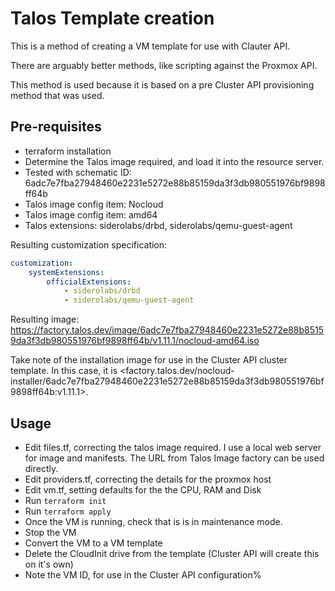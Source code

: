# Talos Template creation

This is a method of creating a VM template for use with Clauter API.

There are arguably better methods, like scripting against the Proxmox API.

This method is used because it is based on a pre Cluster API provisioning method that was used.

## Pre-requisites

- terraform installation
- Determine the Talos image required, and load it into the resource server.
- Tested with schematic ID: 6adc7e7fba27948460e2231e5272e88b85159da3f3db980551976bf9898ff64b
- Talos image config item: Nocloud
- Talos image config item: amd64
- Talos extensions: siderolabs/drbd, siderolabs/qemu-guest-agent

Resulting customization specification:

```yaml
customization:
    systemExtensions:
        officialExtensions:
            - siderolabs/drbd
            - siderolabs/qemu-guest-agent 
```

Resulting image: <https://factory.talos.dev/image/6adc7e7fba27948460e2231e5272e88b85159da3f3db980551976bf9898ff64b/v1.11.1/nocloud-amd64.iso>

Take note of the installation image for use in the Cluster API cluster template. In this case, it is <factory.talos.dev/nocloud-installer/6adc7e7fba27948460e2231e5272e88b85159da3f3db980551976bf9898ff64b:v1.11.1>.

## Usage

- Edit files.tf, correcting the talos image required. I use a local web server for image and manifests. The URL from Talos Image factory can be used directly.
- Edit providers.tf, correcting the details for the proxmox host
- Edit vm.tf, setting defaults for the the CPU, RAM and Disk
- Run `terraform init`
- Run `terraform apply`
- Once the VM is running, check that is is in maintenance mode.
- Stop the VM
- Convert the VM to a VM template
- Delete the CloudInit drive from the template (Cluster API will create this on it's own)
- Note the VM ID, for use in the Cluster API configuration%                                            